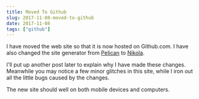 ```yaml
---
title: Moved To Github
slug: 2017-11-08-moved-to-github
date: 2017-11-08
tags: ["github"]
---
```


I have moved the web site so that it is now hosted on Github.com. I have also
changed the site generator from [Pelican](https://pelican.readthedocs.io/en/3.0/) to [Nikola](https://getnikola.com/).

I'll put up another post later to explain why I have made these
changes. Meanwhile you may notice a few minor glitches in this site, while I iron out
all the little bugs caused by the changes.

The new site should well on both mobile devices and computers.
